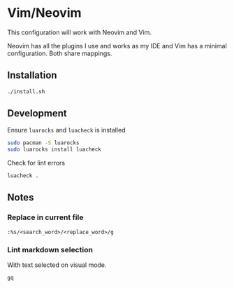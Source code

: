 # Vim/Neovim

This configuration will work with Neovim and Vim.

Neovim has all the plugins I use and works as my IDE and Vim has a minimal
configuration. Both share mappings.

## Installation

```bash
./install.sh
```

## Development

Ensure `luarocks` and `luacheck` is installed

```bash
sudo pacman -S luarocks
sudo luarocks install luacheck
```

Check for lint errors

```bash
luacheck .
```

## Notes

### Replace in current file

`:%s/<search_word>/<replace_word>/g`

### Lint markdown selection

With text selected on visual mode.

`gq`
